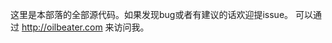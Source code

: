 这里是本部落的全部源代码。如果发现bug或者有建议的话欢迎提issue。
可以通过 <a href="http://oilbeater.com">http://oilbeater.com</a> 来访问我。
